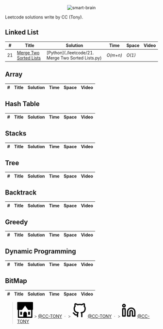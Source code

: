 <div align="center">
	<img width="900" src="https://github.com/CCTSAI-Tony/leetcode/blob/master/logo.png" alt="smart-brain">
	<br>
</div>

Leetcode solutions write by CC (Tony).

## Linked List

| #   | Title                                                                           | Solution                                           | Time     | Space  | Video |
| --- | ------------------------------------------------------------------------------- | -------------------------------------------------- | -------- | ------ | ----- |
| 21  | [Merge Two Sorted Lists](https://leetcode.com/problems/merge-two-sorted-lists/) | [Python](./leetcode/21. Merge Two Sorted Lists.py) | _O(m+n)_ | _O(1)_ |       |

## Array

| #   | Title | Solution | Time | Space | Video |
| --- | ----- | -------- | ---- | ----- | ----- |


## Hash Table

| #   | Title | Solution | Time | Space | Video |
| --- | ----- | -------- | ---- | ----- | ----- |


## Stacks

| #   | Title | Solution | Time | Space | Video |
| --- | ----- | -------- | ---- | ----- | ----- |


## Tree

| #   | Title | Solution | Time | Space | Video |
| --- | ----- | -------- | ---- | ----- | ----- |


## Backtrack

| #   | Title | Solution | Time | Space | Video |
| --- | ----- | -------- | ---- | ----- | ----- |


## Greedy

| #   | Title | Solution | Time | Space | Video |
| --- | ----- | -------- | ---- | ----- | ----- |


## Dynamic Programming

| #   | Title | Solution | Time | Space | Video |
| --- | ----- | -------- | ---- | ----- | ----- |


## BitMap

| #   | Title | Solution | Time | Space | Video |
| --- | ----- | -------- | ---- | ----- | ----- |


> ![home](https://github.com/CCTSAI-Tony/leetcode/blob/master/legacy/house.svg) > [@CC-TONY](https://chih-chin-tsai.netlify.app/) &nbsp;&middot;&nbsp; > ![github](https://github.com/CCTSAI-Tony/leetcode/blob/master/legacy/github.svg) [@CC-TONY](https://github.com/CCTSAI-Tony) &nbsp;&middot;&nbsp; > ![linkedin](https://github.com/CCTSAI-Tony/leetcode/blob/master/legacy/linkedin.svg) [@CC-TONY](https://www.linkedin.com/in/chih-chin-tsai-38aa34114/)

